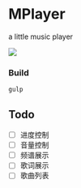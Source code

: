 # MPlayer

a little music player

![](http://7xq3d5.com1.z0.glb.clouddn.com/%E5%B1%8F%E5%B9%95%E5%BF%AB%E7%85%A7%202017-04-15%20%E4%B8%8B%E5%8D%888.39.59.png?imageView2/2/w/380)

### Build

```
gulp
```

## Todo

- [ ] 进度控制
- [ ] 音量控制
- [ ] 频谱展示
- [ ] 歌词展示
- [ ] 歌曲列表
